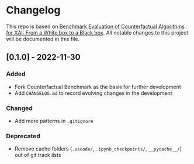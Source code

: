 # Changelog

This repo is based on [Benchmark Evaluation of Counterfactual Algorithms for XAI: From a White box to a Black box](https://github.com/LeonChou5311/Counterfactual-benchmark). All notable changes to this project will be documented in this file. 



## [0.1.0] - 2022-11-30

### Added

- Fork Counterfactual Benchmark as the basis for further development
- Add `CHANGELOG.md` to record evolving changes in the development

### Changed

- Add more patterns in `.gitignore`

### Deprecated

- Remove cache folders (`.vscode/`, `.ipynb_checkpoints/`, `__pycache__/`) out of git track lists